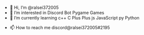 - 👋 Hi, I’m @ralsei372005
- 👀 I’m interested in
Discord Bot
Pygame Games
- 🌱 I’m currently learning
c++ C Plus Plus
js JavaScript
py Python
<!---- 💞️ I’m looking to collaborate on ...--->
- 📫 How to reach me
discord@ralsei372005#2195

<!---
ralsei372005/ralsei372005 is a ✨ special ✨ repository because its `README.md` (this file) appears on your GitHub profile.
You can click the Preview link to take a look at your changes.
--->
